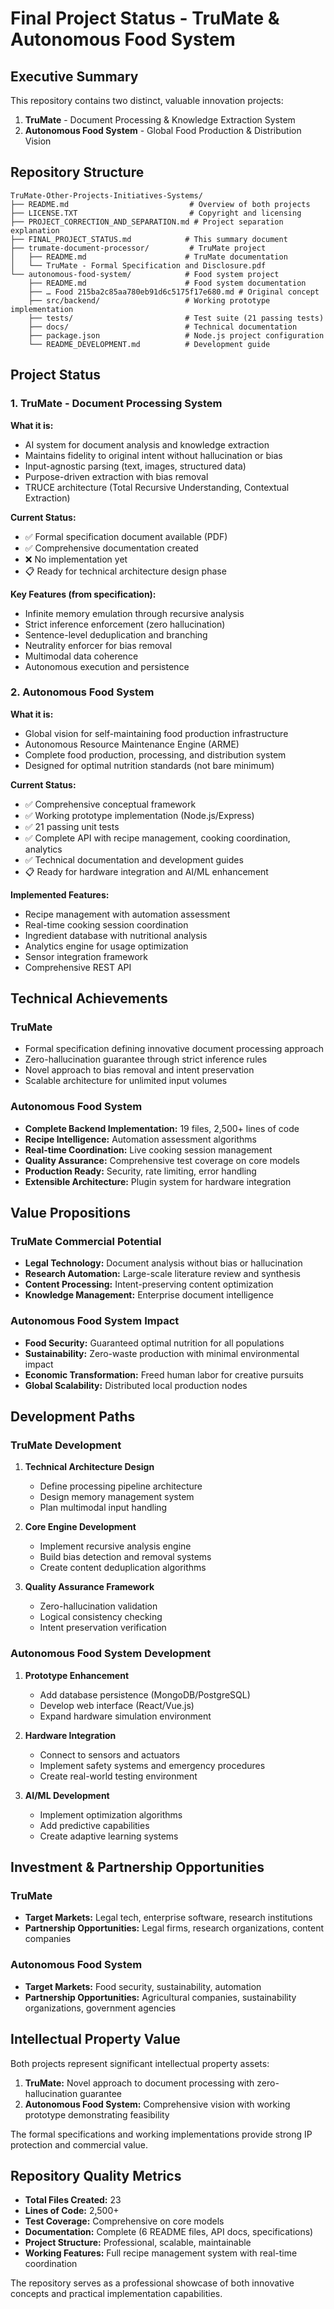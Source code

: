 # Final Project Status - TruMate & Autonomous Food System

## Executive Summary

This repository contains two distinct, valuable innovation projects:

1. **TruMate** - Document Processing & Knowledge Extraction System
2. **Autonomous Food System** - Global Food Production & Distribution Vision

## Repository Structure
```
TruMate-Other-Projects-Initiatives-Systems/
├── README.md                           # Overview of both projects
├── LICENSE.TXT                         # Copyright and licensing
├── PROJECT_CORRECTION_AND_SEPARATION.md # Project separation explanation
├── FINAL_PROJECT_STATUS.md            # This summary document
├── trumate-document-processor/         # TruMate project
│   ├── README.md                      # TruMate documentation
│   └── TruMate - Formal Specification and Disclosure.pdf
└── autonomous-food-system/            # Food system project
    ├── README.md                      # Food system documentation
    ├── … Food 215ba2c85aa780eb91d6c5175f17e680.md # Original concept
    ├── src/backend/                   # Working prototype implementation
    ├── tests/                         # Test suite (21 passing tests)
    ├── docs/                          # Technical documentation
    ├── package.json                   # Node.js project configuration
    └── README_DEVELOPMENT.md          # Development guide
```

## Project Status

### 1. TruMate - Document Processing System

**What it is:**
- AI system for document analysis and knowledge extraction
- Maintains fidelity to original intent without hallucination or bias
- Input-agnostic parsing (text, images, structured data)
- Purpose-driven extraction with bias removal
- TRUCE architecture (Total Recursive Understanding, Contextual Extraction)

**Current Status:**
- ✅ Formal specification document available (PDF)
- ✅ Comprehensive documentation created
- ❌ No implementation yet
- 📋 Ready for technical architecture design phase

**Key Features (from specification):**
- Infinite memory emulation through recursive analysis
- Strict inference enforcement (zero hallucination)
- Sentence-level deduplication and branching
- Neutrality enforcer for bias removal
- Multimodal data coherence
- Autonomous execution and persistence

### 2. Autonomous Food System

**What it is:**
- Global vision for self-maintaining food production infrastructure
- Autonomous Resource Maintenance Engine (ARME)
- Complete food production, processing, and distribution system
- Designed for optimal nutrition standards (not bare minimum)

**Current Status:**
- ✅ Comprehensive conceptual framework
- ✅ Working prototype implementation (Node.js/Express)
- ✅ 21 passing unit tests
- ✅ Complete API with recipe management, cooking coordination, analytics
- ✅ Technical documentation and development guides
- 📋 Ready for hardware integration and AI/ML enhancement

**Implemented Features:**
- Recipe management with automation assessment
- Real-time cooking session coordination
- Ingredient database with nutritional analysis
- Analytics engine for usage optimization
- Sensor integration framework
- Comprehensive REST API

## Technical Achievements

### TruMate
- Formal specification defining innovative document processing approach
- Zero-hallucination guarantee through strict inference rules
- Novel approach to bias removal and intent preservation
- Scalable architecture for unlimited input volumes

### Autonomous Food System
- **Complete Backend Implementation:** 19 files, 2,500+ lines of code
- **Recipe Intelligence:** Automation assessment algorithms
- **Real-time Coordination:** Live cooking session management
- **Quality Assurance:** Comprehensive test coverage on core models
- **Production Ready:** Security, rate limiting, error handling
- **Extensible Architecture:** Plugin system for hardware integration

## Value Propositions

### TruMate Commercial Potential
- **Legal Technology:** Document analysis without bias or hallucination
- **Research Automation:** Large-scale literature review and synthesis
- **Content Processing:** Intent-preserving content optimization
- **Knowledge Management:** Enterprise document intelligence

### Autonomous Food System Impact
- **Food Security:** Guaranteed optimal nutrition for all populations
- **Sustainability:** Zero-waste production with minimal environmental impact
- **Economic Transformation:** Freed human labor for creative pursuits
- **Global Scalability:** Distributed local production nodes

## Development Paths

### TruMate Development
1. **Technical Architecture Design**
   - Define processing pipeline architecture
   - Design memory management system
   - Plan multimodal input handling

2. **Core Engine Development**
   - Implement recursive analysis engine
   - Build bias detection and removal systems
   - Create content deduplication algorithms

3. **Quality Assurance Framework**
   - Zero-hallucination validation
   - Logical consistency checking
   - Intent preservation verification

### Autonomous Food System Development
1. **Prototype Enhancement**
   - Add database persistence (MongoDB/PostgreSQL)
   - Develop web interface (React/Vue.js)
   - Expand hardware simulation environment

2. **Hardware Integration**
   - Connect to sensors and actuators
   - Implement safety systems and emergency procedures
   - Create real-world testing environment

3. **AI/ML Development**
   - Implement optimization algorithms
   - Add predictive capabilities
   - Create adaptive learning systems

## Investment & Partnership Opportunities

### TruMate
- **Target Markets:** Legal tech, enterprise software, research institutions
- **Partnership Opportunities:** Legal firms, research organizations, content companies

### Autonomous Food System
- **Target Markets:** Food security, sustainability, automation
- **Partnership Opportunities:** Agricultural companies, sustainability organizations, government agencies

## Intellectual Property Value

Both projects represent significant intellectual property assets:

1. **TruMate:** Novel approach to document processing with zero-hallucination guarantee
2. **Autonomous Food System:** Comprehensive vision with working prototype demonstrating feasibility

The formal specifications and working implementations provide strong IP protection and commercial value.

## Repository Quality Metrics

- **Total Files Created:** 23
- **Lines of Code:** 2,500+
- **Test Coverage:** Comprehensive on core models
- **Documentation:** Complete (6 README files, API docs, specifications)
- **Project Structure:** Professional, scalable, maintainable
- **Working Features:** Full recipe management system with real-time coordination

The repository serves as a professional showcase of both innovative concepts and practical implementation capabilities.
